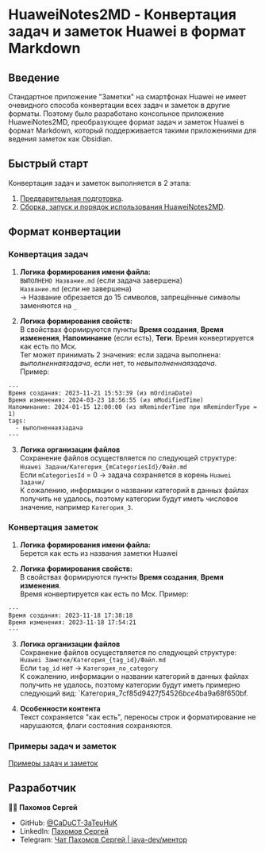 # HuaweiNotes2MD - Конвертация задач и заметок Huawei в формат Markdown

## Введение

Стандартное приложение "Заметки" на смартфонах Huawei не имеет очевидного способа конвертации всех задач и заметок в другие форматы. Поэтому было разработано консольное приложение HuaweiNotes2MD, преобразующее формат задач и заметок Huawei в формат Markdown, который поддерживается такими приложениями для ведения заметок как Obsidian.

## Быстрый старт

Конвертация задач и заметок выполняется в 2 этапа:
1. [Предварительная подготовка](guide-huawei-notes-export.md).
2. [Сборка, запуск и порядок использования HuaweiNotes2MD](build-run-usage-huawei-notes2md.md).

## Формат конвертации


### Конвертация задач

1. **Логика формирования имени файла:**  
    `ВЫПОЛНЕНО Название.md` (если задача завершена)  
    `Название.md` (если не завершена)  
    → Название обрезается до 15 символов, запрещённые символы заменяются на `_`

2. **Логика формирования свойств:**  
    В свойствах формируются пункты **Время создания**, **Время изменения**, **Напоминание** (если есть), **Теги**.
    Время конвертируется как есть по Мск.  
    Тег может принимать 2 значения: если задача выполнена: *выполненнаязадача*, если нет, то *невыполненнаязадача*.  
    Пример:
```
---
Время создания: 2023-11-21 15:53:39 (из mOrdinaDate)
Время изменения: 2024-03-23 18:56:55 (из mModifiedTime)
Напоминание: 2024-01-15 12:00:00 (из mReminderTime при mReminderType = 1)
tags:
  - выполненнаязадача
---
```

3. **Логика организации файлов**  
    Сохранение файлов осуществляется по следующей структуре:  
    `Huawei Задачи/Категория_{mCategoriesId}/Файл.md`  
    Если `mCategoriesId` = 0 → задача сохраняется в корень `Huawei Задачи/`  
    К сожалению, информации о названии категорий в данных файлах получить не удалось, поэтому категории будут иметь числовое значение, например `Категория_3`.

### Конвертация заметок

1. **Логика формирования имени файла:**  
    Берется как есть из названия заметки Huawei

2. **Логика формирования свойств:**  
    В свойствах формируются пункты **Время создания**, **Время изменения**.  
    Время конвертируется как есть по Мск.
    Пример:
```
---
Время создания: 2023-11-18 17:38:18
Время изменения: 2023-11-18 17:54:21
---
```

3. **Логика организации файлов**  
    Сохранение файлов осуществляется по следующей структуре:  
    `Huawei Заметки/Категория_{tag_id}/Файл.md`  
    Если `tag_id` нет → `Категория_no_category`  
    К сожалению, информации о названии категорий в данных файлах получить не удалось, поэтому категории будут иметь примерно следующий вид: `Категория_7cf85d94$27f5$4526$bce4$ba9a68f650bf.

4. **Особенности контента**  
    Текст cохраняется "как есть", переносы строк и форматирование не нарушаются, флаги состояния сохраняются.

### Примеры задач и заметок
[Примеры задач и заметок](examples)

## Разработчик
👨‍💻 **Пахомов Сергей**
- GitHub: [@CaDuCT-3aTeuHuK](https://github.com/CaDuCT-3aTeuHuK)
- LinkedIn: [Пахомов Сергей](https://www.linkedin.com/in/%D1%81%D0%B5%D1%80%D0%B3%D0%B5%D0%B9-%D0%BF%D0%B0%D1%85%D0%BE%D0%BC%D0%BE%D0%B2-427b62217?trk=contact-info)
- Telegram: [Чат Пахомов Сергей | java-dev/ментор](https://t.me/spakhomov_java)
